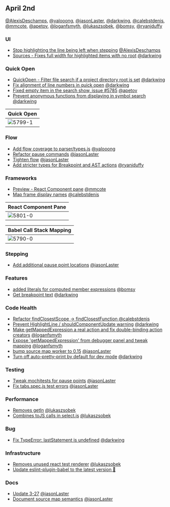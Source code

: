 ## April 2nd

[@AlexisDeschamps], [@yalooong], [@jasonLaster], [@darkwing], [@calebstdenis], [@mmcote], [@apetov], [@loganfsmyth], [@lukaszsobek], [@bomsy], [@ryanjduffy]

### UI

* [Stop highlighting the line being left when stepping][5650] [@AlexisDeschamps]
* [Sources - Fixes full width for highlighted items with no root][5794] [@darkwing]

### Quick Open

* [QuickOpen - Filter file search if a project directory root is set][5784] [@darkwing]
* [Fix alignment of line numbers in quick open][5799] [@darkwing]
* [Fixed empty item in the search show, issue #5785][5802] [@apetov]
* [Prevent anonymous functions from displaying in symbol search][5803] [@darkwing]

| Quick Open |
| ---------- |
| ![5799-1]  |

### Flow

* [Add flow coverage to parser/types.js][5772] [@yalooong]
* [Refactor pause commands][5804] [@jasonLaster]
* [Tighten flow][5838] [@jasonLaster]
* [Add stricter types for Breakpoint and AST actions][5843] [@ryanjduffy]

### Frameworks

* [Preview - React Component pane][5801] [@mmcote]
* [Map frame display names][5790] [@calebstdenis]

| React Component Pane |
| -------------------- |
| ![5801-0]            |

| Babel Call Stack Mapping |
| ------------------------ |
| ![5790-0]                |

### Stepping

* [Add additional pause point locations][5777] [@jasonLaster]

### Features

* [added literals for computed member expressions][5818] [@bomsy]
* [Get breakpoint text][5823] [@darkwing]

### Code Health

* [Refactor findClosestScope -> findClosestFunction ][5789] [@calebstdenis]
* [Prevent HighlightLine / shouldComponentUpdate warning][5805] [@darkwing]
* [Make getMappedExpression a real action and fix double-binding action creators][5809] [@loganfsmyth]
* [Expose 'getMappedExpression' from debugger panel and tweak mapping][5822] [@loganfsmyth]
* [bump source map worker to 0.15][5825] [@jasonLaster]
* [Turn off auto-pretty-print by default for dev mode][5846] [@darkwing]

### Testing

* [Tweak mochitests for pause points][5808] [@jasonLaster]
* [Fix tabs.spec.js test errors][5841] [@jasonLaster]

### Performance

* [Removes getIn][5810] [@lukaszsobek]
* [Combines toJS calls in select.js][5819] [@lukaszsobek]

### Bug

* [Fix TypeError: lastStatement is undefined][5828] [@darkwing]

### Infrastructure

* [Removes unused react test renderer][5831] [@lukaszsobek]
* [Update eslint-plugin-babel to the latest version 🚀][5837]

### Docs

* [Update 3-27][5798] [@jasonLaster]
* [Document source map semantics][5812] [@jasonLaster]

[5650-0]: https://user-images.githubusercontent.com/12681350/37233676-29427d60-23c2-11e8-90eb-4dc5a2f4902e.gif
[5650-1]: https://user-images.githubusercontent.com/12681350/37233680-2d0a3d3e-23c2-11e8-9c9e-905bfe8dd264.gif
[5772-0]: https://user-images.githubusercontent.com/23003064/37844129-2bb68632-2e9d-11e8-9c59-a40739a11f0f.png
[5790-0]: https://user-images.githubusercontent.com/7321311/37939740-88a177ca-3132-11e8-9681-aa5e9090a84c.png
[5790-1]: https://user-images.githubusercontent.com/7321311/37939776-c6355bd8-3132-11e8-8452-0f0003192f24.png
[5790-2]: https://user-images.githubusercontent.com/7321311/37939703-504ee682-3132-11e8-98b1-6cc693e21905.png
[5794-0]: https://user-images.githubusercontent.com/46655/37974389-731a6db0-31a2-11e8-83cd-a553ce1e67f8.png
[5799-0]: https://user-images.githubusercontent.com/46655/37981379-32782dfe-31b3-11e8-90b7-b93694216e53.png
[5799-1]: https://user-images.githubusercontent.com/46655/37981380-328ff6d2-31b3-11e8-888f-44a650e1d6cc.png
[5801-0]: https://user-images.githubusercontent.com/14250545/37982093-bf72e6c4-31ac-11e8-9977-6f87f013ab8e.png
[5802-0]: https://i.imgur.com/kt57khQ.gif
[5803-0]: https://user-images.githubusercontent.com/46655/37983840-33f3664c-31ba-11e8-928c-ba92b82c61f2.png
[5650]: https://github.com/firefox-devtools/debugger/pull/5650
[5772]: https://github.com/firefox-devtools/debugger/pull/5772
[5777]: https://github.com/firefox-devtools/debugger/pull/5777
[5784]: https://github.com/firefox-devtools/debugger/pull/5784
[5789]: https://github.com/firefox-devtools/debugger/pull/5789
[5790]: https://github.com/firefox-devtools/debugger/pull/5790
[5794]: https://github.com/firefox-devtools/debugger/pull/5794
[5798]: https://github.com/firefox-devtools/debugger/pull/5798
[5799]: https://github.com/firefox-devtools/debugger/pull/5799
[5801]: https://github.com/firefox-devtools/debugger/pull/5801
[5802]: https://github.com/firefox-devtools/debugger/pull/5802
[5803]: https://github.com/firefox-devtools/debugger/pull/5803
[5804]: https://github.com/firefox-devtools/debugger/pull/5804
[5805]: https://github.com/firefox-devtools/debugger/pull/5805
[5808]: https://github.com/firefox-devtools/debugger/pull/5808
[5809]: https://github.com/firefox-devtools/debugger/pull/5809
[5810]: https://github.com/firefox-devtools/debugger/pull/5810
[5812]: https://github.com/firefox-devtools/debugger/pull/5812
[5818]: https://github.com/firefox-devtools/debugger/pull/5818
[5819]: https://github.com/firefox-devtools/debugger/pull/5819
[5822]: https://github.com/firefox-devtools/debugger/pull/5822
[5823]: https://github.com/firefox-devtools/debugger/pull/5823
[5825]: https://github.com/firefox-devtools/debugger/pull/5825
[5826]: https://github.com/firefox-devtools/debugger/pull/5826
[5828]: https://github.com/firefox-devtools/debugger/pull/5828
[5831]: https://github.com/firefox-devtools/debugger/pull/5831
[5837]: https://github.com/firefox-devtools/debugger/pull/5837
[5838]: https://github.com/firefox-devtools/debugger/pull/5838
[5841]: https://github.com/firefox-devtools/debugger/pull/5841
[5843]: https://github.com/firefox-devtools/debugger/pull/5843
[5846]: https://github.com/firefox-devtools/debugger/pull/5846
[@alexisdeschamps]: https://github.com/AlexisDeschamps
[@yalooong]: https://github.com/yalooong
[@jasonlaster]: https://github.com/jasonLaster
[@darkwing]: https://github.com/darkwing
[@calebstdenis]: https://github.com/calebstdenis
[@mmcote]: https://github.com/mmcote
[@apetov]: https://github.com/apetov
[@loganfsmyth]: https://github.com/loganfsmyth
[@lukaszsobek]: https://github.com/lukaszsobek
[@bomsy]: https://github.com/bomsy
[@ryanjduffy]: https://github.com/ryanjduffy
